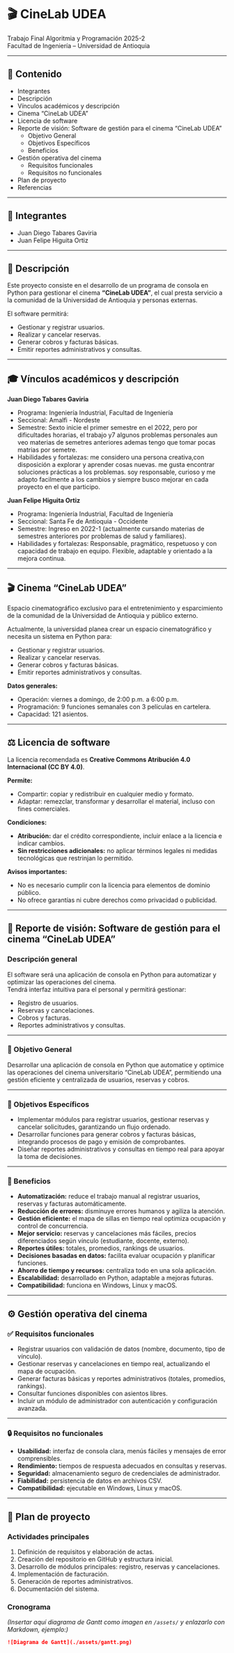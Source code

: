 # 🎬 CineLab UDEA

Trabajo Final Algoritmia y Programación 2025-2  
Facultad de Ingeniería – Universidad de Antioquia  

---

## 📑 Contenido
- Integrantes
- Descripción
- Vínculos académicos y descripción
- Cinema “CineLab UDEA”
- Licencia de software
- Reporte de visión: Software de gestión para el cinema “CineLab UDEA”
  - Objetivo General
  - Objetivos Específicos
  - Beneficios
- Gestión operativa del cinema
  - Requisitos funcionales
  - Requisitos no funcionales
- Plan de proyecto
- Referencias

---

## 👥 Integrantes
- Juan Diego Tabares Gaviria  
- Juan Felipe Higuita Ortiz  

---

## 📝 Descripción
Este proyecto consiste en el desarrollo de un programa de consola en Python para gestionar el cinema **“CineLab UDEA”**, el cual presta servicio a la comunidad de la Universidad de Antioquia y personas externas.  

El software permitirá:  
- Gestionar y registrar usuarios.  
- Realizar y cancelar reservas.  
- Generar cobros y facturas básicas.  
- Emitir reportes administrativos y consultas.  

---

## 🎓 Vínculos académicos y descripción

**Juan Diego Tabares Gaviria**  
- Programa: Ingeniería Industrial, Facultad de Ingeniería  
- Seccional: Amalfi - Nordeste  
- Semestre: Sexto inicie el primer semestre en el 2022, pero por dificultades horarias, el trabajo y7 algunos problemas personales aun veo materias de semetres anteriores ademas tengo que tomar pocas matrias por semetre.  
- Habilidades y fortalezas: me considero una persona creativa,con disposición a explorar y aprender cosas nuevas. me gusta encontrar soluciones prácticas a los problemas. soy responsable, curioso y me adapto facilmente a los cambios y siempre busco mejorar en cada proyecto en el que participo.

**Juan Felipe Higuita Ortiz**  
- Programa: Ingeniería Industrial, Facultad de Ingeniería  
- Seccional: Santa Fe de Antioquia - Occidente  
- Semestre: Ingreso en 2022-1 (actualmente cursando materias de semestres anteriores por problemas de salud y familiares).  
- Habilidades y fortalezas: Responsable, pragmático, respetuoso y con capacidad de trabajo en equipo. Flexible, adaptable y orientado a la mejora continua.  

---

## 🎬 Cinema “CineLab UDEA”
Espacio cinematográfico exclusivo para el entretenimiento y esparcimiento de la comunidad de la Universidad de Antioquia y público externo.  

Actualmente, la universidad planea crear un espacio cinematográfico y necesita un sistema en Python para:  
- Gestionar y registrar usuarios.  
- Realizar y cancelar reservas.  
- Generar cobros y facturas básicas.  
- Emitir reportes administrativos y consultas.  

**Datos generales:**  
- Operación: viernes a domingo, de 2:00 p.m. a 6:00 p.m.  
- Programación: 9 funciones semanales con 3 películas en cartelera.  
- Capacidad: 121 asientos.  

---

## ⚖️ Licencia de software
La licencia recomendada es **Creative Commons Atribución 4.0 Internacional (CC BY 4.0)**.  

**Permite:**  
- Compartir: copiar y redistribuir en cualquier medio y formato.  
- Adaptar: remezclar, transformar y desarrollar el material, incluso con fines comerciales.  

**Condiciones:**  
- **Atribución:** dar el crédito correspondiente, incluir enlace a la licencia e indicar cambios.  
- **Sin restricciones adicionales:** no aplicar términos legales ni medidas tecnológicas que restrinjan lo permitido.  

**Avisos importantes:**  
- No es necesario cumplir con la licencia para elementos de dominio público.  
- No ofrece garantías ni cubre derechos como privacidad o publicidad.  

---

## 📝 Reporte de visión: Software de gestión para el cinema “CineLab UDEA”

### Descripción general
El software será una aplicación de consola en Python para automatizar y optimizar las operaciones del cinema.  
Tendrá interfaz intuitiva para el personal y permitirá gestionar:  
- Registro de usuarios.  
- Reservas y cancelaciones.  
- Cobros y facturas.  
- Reportes administrativos y consultas.  

---

### 🎯 Objetivo General
Desarrollar una aplicación de consola en Python que automatice y optimice las operaciones del cinema universitario “CineLab UDEA”, permitiendo una gestión eficiente y centralizada de usuarios, reservas y cobros.  

---

### 🎯 Objetivos Específicos
- Implementar módulos para registrar usuarios, gestionar reservas y cancelar solicitudes, garantizando un flujo ordenado.  
- Desarrollar funciones para generar cobros y facturas básicas, integrando procesos de pago y emisión de comprobantes.  
- Diseñar reportes administrativos y consultas en tiempo real para apoyar la toma de decisiones.  

---

### 🌟 Beneficios
- **Automatización:** reduce el trabajo manual al registrar usuarios, reservas y facturas automáticamente.  
- **Reducción de errores:** disminuye errores humanos y agiliza la atención.  
- **Gestión eficiente:** el mapa de sillas en tiempo real optimiza ocupación y control de concurrencia.  
- **Mejor servicio:** reservas y cancelaciones más fáciles, precios diferenciados según vínculo (estudiante, docente, externo).  
- **Reportes útiles:** totales, promedios, rankings de usuarios.  
- **Decisiones basadas en datos:** facilita evaluar ocupación y planificar funciones.  
- **Ahorro de tiempo y recursos:** centraliza todo en una sola aplicación.  
- **Escalabilidad:** desarrollado en Python, adaptable a mejoras futuras.  
- **Compatibilidad:** funciona en Windows, Linux y macOS.  

---

## ⚙️ Gestión operativa del cinema

### ✅ Requisitos funcionales
- Registrar usuarios con validación de datos (nombre, documento, tipo de vínculo).  
- Gestionar reservas y cancelaciones en tiempo real, actualizando el mapa de ocupación.  
- Generar facturas básicas y reportes administrativos (totales, promedios, rankings).  
- Consultar funciones disponibles con asientos libres.  
- Incluir un módulo de administrador con autenticación y configuración avanzada.  

---

### 🔒 Requisitos no funcionales
- **Usabilidad:** interfaz de consola clara, menús fáciles y mensajes de error comprensibles.  
- **Rendimiento:** tiempos de respuesta adecuados en consultas y reservas.  
- **Seguridad:** almacenamiento seguro de credenciales de administrador.  
- **Fiabilidad:** persistencia de datos en archivos CSV.  
- **Compatibilidad:** ejecutable en Windows, Linux y macOS.  

---

## 📅 Plan de proyecto

### Actividades principales
1. Definición de requisitos y elaboración de actas.  
2. Creación del repositorio en GitHub y estructura inicial.  
3. Desarrollo de módulos principales: registro, reservas y cancelaciones.  
4. Implementación de facturación.  
5. Generación de reportes administrativos.  
6. Documentación del sistema.  

### Cronograma
*(Insertar aquí diagrama de Gantt como imagen en `/assets/` y enlazarlo con Markdown, ejemplo:)*  

```md
![Diagrama de Gantt](./assets/gantt.png)
